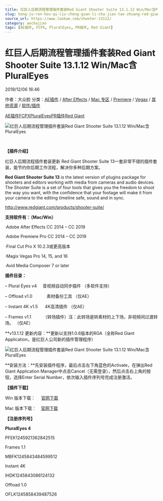 ```yaml
---
title: 红巨人后期流程管理插件套装Red Giant Shooter Suite 13.1.12 Win/Mac含PluralEyes
slug: hong-ju-ren-hou-qi-liu-cheng-guan-li-cha-jian-tao-zhuang-red-giant-shooter-suite-13-1-12-win-machan-pluraleyes
source_url: https://www.lookae.com/shooter-13112/
category: aechajian
tags: [AE插件, FCPX, PluralEyes, PR插件, Red Giant]
---
```

# 红巨人后期流程管理插件套装Red Giant Shooter Suite 13.1.12 Win/Mac含PluralEyes

2019/12/06 16:46

作者：大众脸
分类：[AE插件](https://www.lookae.com/after-effects/aechajian/) / [After Effects](https://www.lookae.com/after-effects/) / [Mac 专区](https://www.lookae.com/mac-osx/) / [Premiere](https://www.lookae.com/qitarjcj/premierezy/) / [Vegas](https://www.lookae.com/qitarjcj/vegaszy/) / [其他资源](https://www.lookae.com/qitarjcj/otherzy/) / [软件/插件](https://www.lookae.com/qitarjcj/)

[AE插件](https://www.lookae.com/tag/ae%e6%8f%92%e4%bb%b6/)[FCPX](https://www.lookae.com/tag/fcpx/)[PluralEyes](https://www.lookae.com/tag/pluraleyes/)[PR插件](https://www.lookae.com/tag/pr%e6%8f%92%e4%bb%b6/)[Red Giant](https://www.lookae.com/tag/red-giant/)

![红巨人后期流程管理插件套装Red Giant Shooter Suite 13.1.12 Win/Mac含PluralEyes](https://www.lookae.com/wp-content/uploads/2016/02/shooter13.jpg "红巨人后期流程管理插件套装Red Giant Shooter Suite 13.1.12 Win/Mac含PluralEyes-LookAE.com")

[﻿](https://cloud.video.taobao.com//play/u/705956171/p/1/e/6/t/1/34647106.mp4)

**【插件介绍】**

红巨人后期流程插件套装更新 Red Giant Shooter Suite 13一套非常不错的插件套装，能节约你后期工作流程，解决你多种后期方案。

**Red Giant Shooter Suite 13** is the latest version of plugins package for shooters and editors working with media from cameras and audio devices. The Shooter Suite is a set of four tools that gives you the freedom to shoot the way you want, with the confidence that your footage will make it from your camera to the editing timeline safe, sound and in sync.

http://www.redgiant.com/products/shooter-suite/

**支持软件有：（Mac/Win）**

·Adobe After Effects CC 2014 – CC 2019

·Adobe Premiere Pro CC 2014 – CC 2019

·Final Cut Pro X 10.2.3或更高版本

·Magix Vegas Pro 14, 15, and 16

·Avid Media Composer 7 or later

**插件目录：**

– Plural Eyes v4     音视频自动同步插件 （多软件支持）

– Offload v1.0            素材备份工具 （仅AE）

– Instant 4K v1.5      4K高清插件 （仅AE）

– Frames v1.1          （转场插件）注：此转场是转素材的上下场，非视频间过渡转场。 （仅AE）

**v13.1.12 更新内容：**更新以支持1.0.6版本的RGA（全称Red Giant Application，是红巨人公司新的插件管理程序）

![红巨人后期流程管理插件套装Red Giant Shooter Suite 13.1.12 Win/Mac含PluralEyes](https://img.alicdn.com/imgextra/i3/705956171/O1CN01J161nX1vSMhCzEUfN_!!705956171.png "红巨人后期流程管理插件套装Red Giant Shooter Suite 13.1.12 Win/Mac含PluralEyes-LookAE.com")

**安装方法：**先安装插件程序，最后点击左下角蓝色的Activate，在弹出Red Giant Application Manager中点击Cancel（无需登录），然后点击右上角的按钮，选择Enter Serial Number，依次输入插件序列号完成注册激活。

**【插件下载】**

Win 版本下载：     [官网下载](http://downloads.redgiant.com/redgiant/products/singlesuites/shooter/archive/SSuite_Win_Full_13.1.12.zip)

Mac 版本下载：    [官网下载](http://downloads.redgiant.com/redgiant/products/singlesuites/shooter/archive/SSuite_Mac_Full_13.1.12.zip)

**【注册序列号】**

**PluralEyes 4**

PFEK1245921362842515

Frames 1.1

MBFK1245843484599512

Instant 4K

IHDK1245843086124132

Offload 1.0

OFLK1245858439487526
